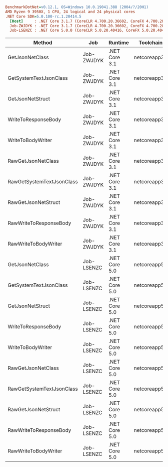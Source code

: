 ``` ini

BenchmarkDotNet=v0.12.1, OS=Windows 10.0.19041.388 (2004/?/20H1)
AMD Ryzen 9 3950X, 1 CPU, 24 logical and 24 physical cores
.NET Core SDK=5.0.100-rc.1.20414.5
  [Host]     : .NET Core 3.1.7 (CoreCLR 4.700.20.36602, CoreFX 4.700.20.37001), X64 RyuJIT
  Job-ZWJDYK : .NET Core 3.1.7 (CoreCLR 4.700.20.36602, CoreFX 4.700.20.37001), X64 RyuJIT
  Job-LSENZC : .NET Core 5.0.0 (CoreCLR 5.0.20.40416, CoreFX 5.0.20.40416), X64 RyuJIT


```
|                    Method |        Job |       Runtime |    Toolchain |       Mean |    Error |   StdDev |     Median | Ratio | RatioSD |       Gen 0 |       Gen 1 |     Gen 2 |  Allocated |
|-------------------------- |----------- |-------------- |------------- |-----------:|---------:|---------:|-----------:|------:|--------:|------------:|------------:|----------:|-----------:|
|           GetJsonNetClass | Job-ZWJDYK | .NET Core 3.1 | netcoreapp31 | 2,888.0 ms | 30.44 ms | 28.47 ms | 2,887.1 ms |  1.00 |    0.00 | 377000.0000 | 187000.0000 |         - | 2782.62 MB |
|    GetSystemTextJsonClass | Job-ZWJDYK | .NET Core 3.1 | netcoreapp31 | 1,852.3 ms | 15.09 ms | 13.37 ms | 1,850.9 ms |  0.64 |    0.01 | 193000.0000 |  92000.0000 |         - | 1477.24 MB |
|          GetJsonNetStruct | Job-ZWJDYK | .NET Core 3.1 | netcoreapp31 | 3,362.9 ms | 47.42 ms | 42.04 ms | 3,361.5 ms |  1.16 |    0.01 | 558000.0000 | 277000.0000 | 1000.0000 |  4150.5 MB |
|       WriteToResponseBody | Job-ZWJDYK | .NET Core 3.1 | netcoreapp31 | 1,346.9 ms | 25.11 ms | 23.48 ms | 1,345.0 ms |  0.47 |    0.01 | 129000.0000 |  46000.0000 |         - |  972.89 MB |
|         WriteToBodyWriter | Job-ZWJDYK | .NET Core 3.1 | netcoreapp31 | 1,077.1 ms | 10.83 ms |  9.60 ms | 1,077.8 ms |  0.37 |    0.01 |  93000.0000 |  33000.0000 |         - |  717.85 MB |
|        RawGetJsonNetClass | Job-ZWJDYK | .NET Core 3.1 | netcoreapp31 |   774.9 ms | 15.42 ms | 19.50 ms |   771.4 ms |  0.27 |    0.01 | 271000.0000 | 129000.0000 |         - | 2029.45 MB |
| RawGetSystemTextJsonClass | Job-ZWJDYK | .NET Core 3.1 | netcoreapp31 |   340.2 ms |  6.65 ms |  7.66 ms |   341.2 ms |  0.12 |    0.00 |  98000.0000 |  32000.0000 |         - |  722.59 MB |
|       RawGetJsonNetStruct | Job-ZWJDYK | .NET Core 3.1 | netcoreapp31 | 1,222.9 ms | 24.42 ms | 35.03 ms | 1,211.7 ms |  0.43 |    0.02 | 455000.0000 | 227000.0000 |         - | 3413.42 MB |
|    RawWriteToResponseBody | Job-ZWJDYK | .NET Core 3.1 | netcoreapp31 |   186.7 ms |  3.70 ms |  6.47 ms |   183.4 ms |  0.06 |    0.00 |  59000.0000 |  28666.6667 |         - |  443.29 MB |
|      RawWriteToBodyWriter | Job-ZWJDYK | .NET Core 3.1 | netcoreapp31 |   128.8 ms |  2.36 ms |  2.21 ms |   128.5 ms |  0.04 |    0.00 |  27000.0000 |  13250.0000 |         - |  213.65 MB |
|           GetJsonNetClass | Job-LSENZC | .NET Core 5.0 | netcoreapp50 | 2,826.2 ms | 28.19 ms | 24.99 ms | 2,819.7 ms |  0.98 |    0.01 | 372000.0000 | 182000.0000 |         - | 2731.49 MB |
|    GetSystemTextJsonClass | Job-LSENZC | .NET Core 5.0 | netcoreapp50 | 1,793.6 ms | 16.52 ms | 14.64 ms | 1,793.0 ms |  0.62 |    0.01 | 188000.0000 |  84000.0000 |         - | 1433.62 MB |
|          GetJsonNetStruct | Job-LSENZC | .NET Core 5.0 | netcoreapp50 | 3,267.5 ms | 60.28 ms | 59.20 ms | 3,244.4 ms |  1.13 |    0.02 | 552000.0000 | 275000.0000 |         - | 4111.61 MB |
|       WriteToResponseBody | Job-LSENZC | .NET Core 5.0 | netcoreapp50 | 1,403.5 ms | 15.21 ms | 14.23 ms | 1,404.9 ms |  0.49 |    0.01 | 121000.0000 |  41000.0000 |         - |   911.4 MB |
|         WriteToBodyWriter | Job-LSENZC | .NET Core 5.0 | netcoreapp50 | 1,035.5 ms | 20.41 ms | 20.04 ms | 1,034.8 ms |  0.36 |    0.01 |  86000.0000 |  30000.0000 |         - |  670.53 MB |
|        RawGetJsonNetClass | Job-LSENZC | .NET Core 5.0 | netcoreapp50 |   799.5 ms | 15.63 ms | 23.87 ms |   793.3 ms |  0.28 |    0.01 | 271000.0000 | 129000.0000 |         - |  2026.4 MB |
| RawGetSystemTextJsonClass | Job-LSENZC | .NET Core 5.0 | netcoreapp50 |   306.9 ms |  5.49 ms |  4.87 ms |   304.7 ms |  0.11 |    0.00 |  98000.0000 |  32000.0000 |         - |  728.64 MB |
|       RawGetJsonNetStruct | Job-LSENZC | .NET Core 5.0 | netcoreapp50 | 1,216.7 ms | 22.48 ms | 40.53 ms | 1,207.3 ms |  0.43 |    0.02 | 455000.0000 | 226000.0000 |         - | 3410.37 MB |
|    RawWriteToResponseBody | Job-LSENZC | .NET Core 5.0 | netcoreapp50 |   181.5 ms |  3.41 ms |  6.89 ms |   177.6 ms |  0.06 |    0.00 |  59000.0000 |  29000.0000 |         - |  443.29 MB |
|      RawWriteToBodyWriter | Job-LSENZC | .NET Core 5.0 | netcoreapp50 |   127.8 ms |  1.94 ms |  1.72 ms |   127.7 ms |  0.04 |    0.00 |  27250.0000 |  13250.0000 |         - |  213.65 MB |
